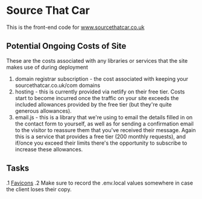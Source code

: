 # Source That Car

This is the front-end code for www.sourcethatcar.co.uk

## Potential Ongoing Costs of Site

These are the costs associated with any libraries or services that the site makes use of during deployment

1. domain registrar subscription - the cost associated with keeping your sourcethatcar.co.uk/com domains
2. hosting - this is currently provided via netlify on their free tier. Costs start to become incurred once the traffic on your site exceeds the included allowances provided by the free tier (but they're quite generous allowances).
3. email.js - this is a library that we're using to email the details filled in on the contact form to yourself, as well as for sending a confirmation email to the visitor to reassure them that you've received their message. Again this is a service that provides a free tier (200 monthly requests), and if/once you exceed their limits there's the opportunity to subscribe to increase these allowances.

## Tasks

.1 [Favicons](https://sympli.io/blog/heres-everything-you-need-to-know-about-favicons-in-2020/)
.2 Make sure to record the .env.local values somewhere in case the client loses their copy.
